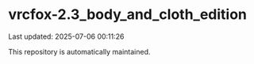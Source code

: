 # vrcfox-2.3_body_and_cloth_edition

Last updated: 2025-07-06 00:11:26

This repository is automatically maintained.
